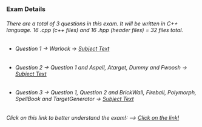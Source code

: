 ### Exam Details
###### There are a total of 3 questions in this exam. It will be written in C++ language. 16 .cpp (c++ files) and 16 .hpp (header files) = 32 files total.
  * ###### Question 1 -> Warlock -> [Subject Text](https://github.com/farukdll/42-Projects/blob/main/Exam-5/cpp_module00/subject/subject.en.txt)
  * ###### Question 2 -> Question 1 and Aspell, Atarget, Dummy and Fwoosh -> [Subject Text](https://github.com/farukdll/42-Projects/blob/main/Exam-5/cpp_module01/subject/subject.en.txt)
  * ###### Question 3 -> Question 1, Question 2 and BrickWall, Fireball, Polymorph, SpellBook and TargetGenerator -> [Subject Text](https://github.com/farukdll/42-Projects/blob/main/Exam-5/cpp_module02/subject/subject.en.txt)


###### Click on this link to better understand the exam!: --> [Click on the link!](https://excalidraw.com/#room=f79b48f73066ab562e6a,RgWCvuuroLCQVevp7DW9NA)
